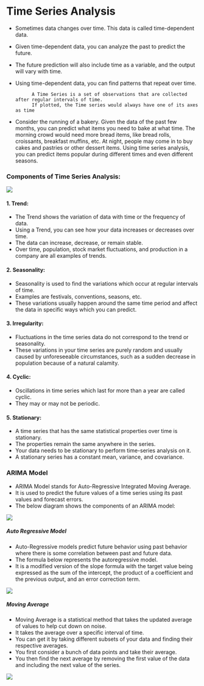 # Time Series Analysis

- Sometimes data changes over time. This data is called time-dependent data. 
- Given time-dependent data, you can analyze the past to predict the future.
- The future prediction will also include time as a variable, and the output will vary with time.
- Using time-dependent data, you can find patterns that repeat over time.

            A Time Series is a set of observations that are collected after regular intervals of time.
            If plotted, the Time series would always have one of its axes as time

- Consider the running of a bakery. Given the data of the past few months, you can predict what items you need to bake at what time. The morning crowd would need more bread items, like bread rolls, croissants, breakfast muffins, etc. At night, people may come in to buy cakes and pastries or other dessert items. Using time series analysis, you can predict items popular during different times and even different seasons.



### Components of Time Series Analysis:

<img src = "https://www.simplilearn.com/ice9/free_resources_article_thumb/Time_Series_Analysis_In_Python_3.png">

#### 1. Trend: 
- The Trend shows the variation of data with time or the frequency of data. 
- Using a Trend, you can see how your data increases or decreases over time. 
- The data can increase, decrease, or remain stable. 
- Over time, population, stock market fluctuations, and production in a company are all examples of trends.

#### 2. Seasonality: 
- Seasonality is used to find the variations which occur at regular intervals of time. 
- Examples are festivals, conventions, seasons, etc. 
- These variations usually happen around the same time period and affect the data in specific ways which you can predict. 

#### 3. Irregularity:
- Fluctuations in the time series data do not correspond to the trend or seasonality. 
- These variations in your time series are purely random and usually caused by unforeseeable circumstances, such as a sudden decrease in population because of a natural calamity.
    
#### 4. Cyclic: 
- Oscillations in time series which last for more than a year are called cyclic. 
- They may or may not be periodic. 

#### 5. Stationary: 
- A time series that has the same statistical properties over time is stationary. 
- The properties remain the same anywhere in the series. 
- Your data needs to be stationary to perform time-series analysis on it. 
- A stationary series has a constant mean, variance, and covariance.


### ARIMA Model

- ARIMA Model stands for Auto-Regressive Integrated Moving Average. 
- It is used to predict the future values of a time series using its past values and forecast errors. 
- The below diagram shows the components of an ARIMA model: 

<img src = "https://www.simplilearn.com/ice9/free_resources_article_thumb/Time_Series_Analysis_In_Python_4.png">

##### Auto Regressive Model

- Auto-Regressive models predict future behavior using past behavior where there is some correlation between past and future data. 
- The formula below represents the autoregressive model. 
- It is a modified version of the slope formula with the target value being expressed as the sum of the intercept, the product of a coefficient and the previous output, and an error correction term.

<img src = "https://www.simplilearn.com/ice9/free_resources_article_thumb/Time_Series_Analysis_In_Python_5.png">

##### Moving Average

- Moving Average is a statistical method that takes the updated average of values to help cut down on noise. 
- It takes the average over a specific interval of time. 
- You can get it by taking different subsets of your data and finding their respective averages.
- You first consider a bunch of data points and take their average. 
- You then find the next average by removing the first value of the data and including the next value of the series.

<img src = "https://www.simplilearn.com/ice9/free_resources_article_thumb/Time_Series_Analysis_In_Python_6.png">
